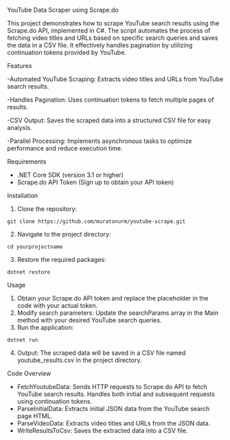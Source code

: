 YouTube Data Scraper using Scrape.do


This project demonstrates how to scrape YouTube search results using the Scrape.do API, implemented in C#. The script automates the process of fetching video titles and URLs based on specific search queries and saves the data in a CSV file. It effectively handles pagination by utilizing continuation tokens provided by YouTube.


Features


-Automated YouTube Scraping: Extracts video titles and URLs from YouTube search results.


-Handles Pagination: Uses continuation tokens to fetch multiple pages of results.


-CSV Output: Saves the scraped data into a structured CSV file for easy analysis.


-Parallel Processing: Implements asynchronous tasks to optimize performance and reduce execution time.


Requirements


- .NET Core SDK (version 3.1 or higher)
- Scrape.do API Token (Sign up to obtain your API token)




Installation
1. Clone the repository:
```
git clone https://github.com/muratonurm/youtube-scrape.git
```


2. Navigate to the project directory:
```
cd yourprojectname
```


3. Restore the required packages:
```
dotnet restore
```


Usage
1. Obtain your Scrape.do API token and replace the placeholder in the code with your actual token.
2. Modify search parameters: Update the searchParams array in the Main method with your desired YouTube search queries.
3. Run the application:
```
dotnet run
```
4. Output: The scraped data will be saved in a CSV file named youtube_results.csv in the project directory.


Code Overview


- FetchYoutubeData: Sends HTTP requests to Scrape.do API to fetch YouTube search results. Handles both initial and subsequent requests using continuation tokens.
- ParseInitialData: Extracts initial JSON data from the YouTube search page HTML.
- ParseVideoData: Extracts video titles and URLs from the JSON data.
- WriteResultsToCsv: Saves the extracted data into a CSV file.
